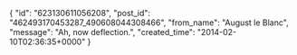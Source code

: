  {
   "id": "623130611056208",
   "post_id": "462493170453287_490608044308466",
   "from_name": "August le Blanc",
   "message": "Ah, now deflection.",
   "created_time": "2014-02-10T02:36:35+0000"
 }
